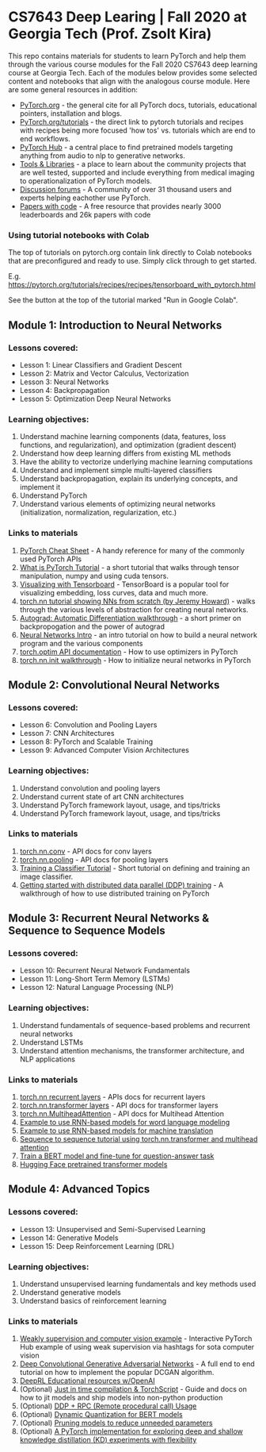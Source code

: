 # CS7643 Deep Learing | Fall 2020 at Georgia Tech (Prof. Zsolt Kira)

This repo contains materials for students to learn PyTorch and help them through the various course modules for the Fall 2020 CS7643 deep learning course at Georgia Tech. Each of the modules below provides some selected content and notebooks that align with the analogous course module. Here are some general resources in addition:
- [PyTorch.org](https://pytorch.org/) - the general cite for all PyTorch docs, tutorials, educational pointers, installation and blogs.
- [PyTorch.org/tutorials](https://pytorch.org/tutorials) - the direct link to pytorch tutorials and recipes with recipes being more focused 'how tos' vs. tutorials which are end to end workflows.
- [PyTorch Hub](https://pytorch.org/hub/) - a central place to find pretrained models targeting anything from audio to nlp to generative networks.
- [Tools & Libraries](https://pytorch.org/ecosystem/) - a place to learn about the community projects that are well tested, supported and include everything from medical imaging to operationalization of PyTorch models.
- [Discussion forums](https://discuss.pytorch.org/) - A community of over 31 thousand users and experts helping eachother use PyTorch.
- [Papers with code](https://paperswithcode.com/sota) - A free resource that provides nearly 3000 leaderboards and 26k papers with code


### Using tutorial notebooks with Colab
The top of tutorials on pytorch.org contain link directly to Colab notebooks that are preconfigured and ready to use. Simply click through to get started. 

E.g. https://pytorch.org/tutorials/recipes/recipes/tensorboard_with_pytorch.html

See the button at the top of the tutorial marked "Run in Google Colab".


## Module 1: Introduction to Neural Networks

### Lessons covered:
- Lesson 1: Linear Classifiers and Gradient Descent
- Lesson 2: Matrix and Vector Calculus, Vectorization
- Lesson 3: Neural Networks
- Lesson 4: Backpropagation
- Lesson 5: Optimization Deep Neural Networks

### Learning objectives:
1. Understand machine learning components (data, features, loss functions, and regularization), and optimization (gradient descent)
2. Understand how deep learning differs from existing ML methods
3. Have the ability to vectorize underlying machine learning computations
4. Understand and implement simple multi-layered classifiers
5. Understand backpropagation, explain its underlying concepts, and implement it
6. Understand PyTorch
7. Understand various elements of optimizing neural networks (initialization, normalization, regularization, etc.)

### Links to materials

1. [PyTorch Cheat Sheet](https://pytorch.org/tutorials/beginner/ptcheat.html#pytorch-cheat-sheet) - A handy reference for many of the commonly used PyTorch APIs
2. [What is PyTorch Tutorial](https://pytorch.org/tutorials/beginner/blitz/tensor_tutorial.html#sphx-glr-beginner-blitz-tensor-tutorial-py) - a short tutorial that walks through tensor manipulation, numpy and using cuda tensors.
3. [Visualizing with Tensorboard](https://pytorch.org/tutorials/intermediate/tensorboard_tutorial.html) - TensorBoard is a popular tool for visualizing embedding, loss curves, data and much more. 
4. [torch.nn tutorial showing NNs from scratch (by Jeremy Howard)](https://pytorch.org/tutorials/beginner/nn_tutorial.html) - walks through the various levels of abstraction for creating neural networks.
5. [Autograd: Automatic Differentiation walkthrough](https://pytorch.org/tutorials/beginner/blitz/autograd_tutorial.html#sphx-glr-beginner-blitz-autograd-tutorial-py) - a short primer on backpropogation and the power of autograd
6. [Neural Networks Intro](https://pytorch.org/tutorials/beginner/blitz/neural_networks_tutorial.html#sphx-glr-beginner-blitz-neural-networks-tutorial-py) - an intro tutorial on how to build a neural network program and the various components
7. [torch.optim API documentation](https://pytorch.org/docs/stable/optim.html) - How to use optimizers in PyTorch
8. [torch.nn.init walkthrough](https://pytorch.org/docs/stable/nn.init.html) - How to initialize neural networks in PyTorch

## Module 2: Convolutional Neural Networks

### Lessons covered:
- Lesson 6: Convolution and Pooling Layers
- Lesson 7: CNN Architectures
- Lesson 8: PyTorch and Scalable Training
- Lesson 9: Advanced Computer Vision Architectures

### Learning objectives:
1. Understand convolution and pooling layers
2. Understand current state of art CNN architectures
3. Understand PyTorch framework layout, usage, and tips/tricks
4. Understand PyTorch framework layout, usage, and tips/tricks

### Links to materials
1. [torch.nn.conv](https://pytorch.org/docs/stable/nn.html#convolution-layers) - API docs for conv layers
2. [torch.nn.pooling](https://pytorch.org/docs/stable/nn.html#pooling-layers) - API docs for pooling layers
3. [Training a Classifier Tutorial](https://pytorch.org/tutorials/beginner/blitz/cifar10_tutorial.html#sphx-glr-beginner-blitz-cifar10-tutorial-py) - Short tutorial on defining and training an image classifier. 
4. [Getting started with distributed data parallel (DDP) training](https://pytorch.org/tutorials/intermediate/ddp_tutorial.html) - A walkthrough of how to use distributed training on PyTorch

## Module 3: Recurrent Neural Networks & Sequence to Sequence Models

### Lessons covered:
- Lesson 10: Recurrent Neural Network Fundamentals
- Lesson 11: Long-Short Term Memory (LSTMs)
- Lesson 12: Natural Language Processing (NLP)

### Learning objectives:
1. Understand fundamentals of sequence-based problems and recurrent neural networks
2. Understand LSTMs
3. Understand attention mechanisms, the transformer architecture, and NLP applications

### Links to materials
1. [torch.nn recurrent layers](https://pytorch.org/docs/stable/nn.html#recurrent-layers) - APIs docs for recurrent layers
2. [torch.nn.transformer layers](https://pytorch.org/docs/stable/nn.html#transformer-layers) - API docs for transformer layers
3. [torch.nn.MultiheadAttention](https://pytorch.org/docs/stable/generated/torch.nn.MultiheadAttention.html) - API docs for Multihead Attention
4. [Example to use RNN-based models for word language modeling](https://github.com/pytorch/examples/tree/master/word_language_model)
5. [Example to use RNN-based models for machine translation](https://pytorch.org/tutorials/beginner/torchtext_translation_tutorial.html)
6. [Sequence to sequence tutorial using torch.nn.transformer and multihead attention](https://pytorch.org/tutorials/beginner/transformer_tutorial.html)
7. [Train a BERT model and fine-tune for question-answer task](https://github.com/pytorch/text/tree/master/examples/BERT)
8. [Hugging Face pretrained transformer models](https://huggingface.co/transformers/quickstart.html)

## Module 4: Advanced Topics

### Lessons covered:
- Lesson 13: Unsupervised and Semi-Supervised Learning
- Lesson 14: Generative Models
- Lesson 15: Deep Reinforcement Learning (DRL)

### Learning objectives:
1. Understand unsupervised learning fundamentals and key methods used
2. Understand generative models
3. Understand basics of reinforcement learning

### Links to materials
1. [Weakly supervision and computer vision example](https://pytorch.org/hub/facebookresearch_WSL-Images_resnext/) - Interactive PyTorch Hub example of using weak supervision via hashtags for sota computer vision
2. [Deep Convolutional Generative Adversarial Networks](https://pytorch.org/tutorials/beginner/dcgan_faces_tutorial.html) - A full end to end tutorial on how to implement the popular DCGAN algorithm.
3. [DeepRL Educational resources w/OpenAI](https://spinningup.openai.com/en/latest/)
4. (Optional) [Just in time compilation & TorchScript](https://pytorch.org/docs/stable/jit.html) - Guide and docs on how to jit models and ship models into non-python production
5. (Optional) [DDP + RPC (Remote procedural call) Usage](https://github.com/pytorch/tutorials/blob/release/1.6/advanced_source/rpc_ddp_tutorial.rst)
6. (Optional) [Dynamic Quantization for BERT models](https://pytorch.org/tutorials/intermediate/dynamic_quantization_bert_tutorial.html)
7. (Optional) [Pruning models to reduce unneeded parameters](https://pytorch.org/tutorials/intermediate/pruning_tutorial.html)
8. (Optional) [A PyTorch implementation for exploring deep and shallow knowledge distillation (KD) experiments with flexibility](https://github.com/peterliht/knowledge-distillation-pytorch)
